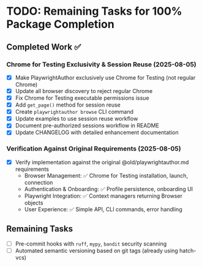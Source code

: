 # TODO: Remaining Tasks for 100% Package Completion

## Completed Work ✅

### Chrome for Testing Exclusivity & Session Reuse (2025-08-05)
- [x] Make PlaywrightAuthor exclusively use Chrome for Testing (not regular Chrome)
- [x] Update all browser discovery to reject regular Chrome
- [x] Fix Chrome for Testing executable permissions issue
- [x] Add `get_page()` method for session reuse
- [x] Create `playwrightauthor browse` CLI command
- [x] Update examples to use session reuse workflow
- [x] Document pre-authorized sessions workflow in README
- [x] Update CHANGELOG with detailed enhancement documentation

### Verification Against Original Requirements (2025-08-05)
- [x] Verify implementation against the original @old/playwrightauthor.md requirements
  - Browser Management: ✅ Chrome for Testing installation, launch, connection
  - Authentication & Onboarding: ✅ Profile persistence, onboarding UI  
  - Playwright Integration: ✅ Context managers returning Browser objects
  - User Experience: ✅ Simple API, CLI commands, error handling

## Remaining Tasks

- [ ] Pre-commit hooks with `ruff`, `mypy`, `bandit` security scanning
- [ ] Automated semantic versioning based on git tags (already using hatch-vcs)
